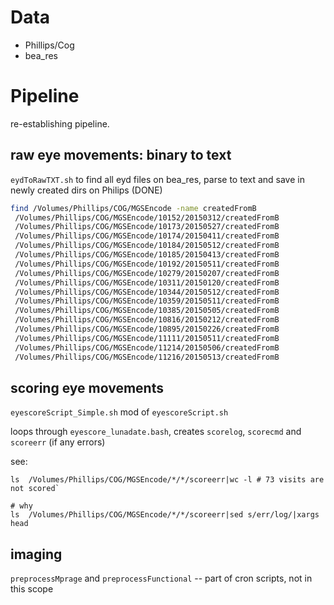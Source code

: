 # Data
- Phillips/Cog
- bea_res

# Pipeline

re-establishing pipeline.

## raw eye movements: binary to text
 `eydToRawTXT.sh` to find all eyd files on bea_res, parse to text and save in newly created dirs on Philips (DONE)
```bash
find /Volumes/Phillips/COG/MGSEncode -name createdFromB                 
 /Volumes/Phillips/COG/MGSEncode/10152/20150312/createdFromB
 /Volumes/Phillips/COG/MGSEncode/10173/20150527/createdFromB
 /Volumes/Phillips/COG/MGSEncode/10174/20150411/createdFromB
 /Volumes/Phillips/COG/MGSEncode/10184/20150512/createdFromB
 /Volumes/Phillips/COG/MGSEncode/10185/20150413/createdFromB
 /Volumes/Phillips/COG/MGSEncode/10192/20150511/createdFromB
 /Volumes/Phillips/COG/MGSEncode/10279/20150207/createdFromB
 /Volumes/Phillips/COG/MGSEncode/10311/20150120/createdFromB
 /Volumes/Phillips/COG/MGSEncode/10344/20150512/createdFromB
 /Volumes/Phillips/COG/MGSEncode/10359/20150511/createdFromB
 /Volumes/Phillips/COG/MGSEncode/10385/20150505/createdFromB
 /Volumes/Phillips/COG/MGSEncode/10816/20150212/createdFromB
 /Volumes/Phillips/COG/MGSEncode/10895/20150226/createdFromB
 /Volumes/Phillips/COG/MGSEncode/11111/20150511/createdFromB
 /Volumes/Phillips/COG/MGSEncode/11214/20150506/createdFromB
 /Volumes/Phillips/COG/MGSEncode/11216/20150513/createdFromB

```

## scoring eye movements
`eyescoreScript_Simple.sh` mod of `eyescoreScript.sh`

loops through `eyescore_lunadate.bash`, creates `scorelog`, `scorecmd` and `scoreerr` (if any errors)

see:
```
ls  /Volumes/Phillips/COG/MGSEncode/*/*/scoreerr|wc -l # 73 visits are not scored`

# why
ls  /Volumes/Phillips/COG/MGSEncode/*/*/scoreerr|sed s/err/log/|xargs head
```

## imaging
 `preprocessMprage` and `preprocessFunctional` -- part of cron scripts, not in this scope
